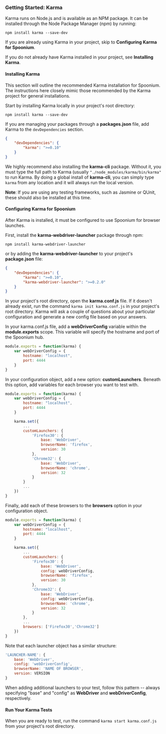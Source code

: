 ### Getting Started: Karma

Karma runs on Node.js and is available as an NPM package. It can be installed through the Node Package Manager (npm) by running: 

	npm install karma --save-dev

If you are already using Karma in your project, skip to **Configuring Karma for Spoonium**. 

If you do not already have Karma installed in your project, see **Installing Karma**.

#### Installing Karma

This section will outline the recommended Karma installation for Spoonium. The instructions here closely mimic those recommended by the Karma project for general installations. 

Start by installing Karma locally in your project's root directory: 

	npm install karma --save-dev

If you are managing your packages through a **packages.json** file, add Karma to the `devDependencies` section. 

```json
{
	"devDependencies": {
		"karma": ">=0.10"
	}
}
```

We highly recommend also installing the **karma-cli** package. Without it, you must type the full path to Karma (usually `"./node_modules/karma/bin/karma"` to run Karma. By doing a global install of **karma-cli**, you can simply type `karma` from any location and it will always run the local version. 

**Note**: If you are using any testing frameworks, such as Jasmine or QUnit, these should also be installed at this time. 

#### Configuring Karma for Spoonium
 
After Karma is installed, it must be configured to use Spoonium for browser launches. 

First, install the **karma-webdriver-launcher** package through npm: 

	npm install karma-webdriver-launcher

or by adding the **karma-webdriver-launcher** to your project's **package.json** file: 

```json
{
	"devDependencies": {
		"karma": ">=0.10",
		"karma-webdriver-launcher": ">=0.2.0"
	}
}
```

In your project's root directory, open the **karma.conf.js** file. If it doesn't already exist, run the command `karma init karma.conf.js` in your project's root directory. Karma will ask a couple of questions about your particular configuration and generate a new config file based on your answers. 

In your karma.conf.js file, add a **webDriverConfig** variable within the **module.exports** scope. This variable will specify the hostname and port of the Spoonium hub. 

```javascript
module.exports = function(karma) {
	var webDriverConfig = {
		hostname: "localhost",
		port: 4444
	}
}
```

In your configuration object, add a new option: **customLaunchers**. Beneath this option, add variables for each browser you want to test with. 

```javascript
module.exports = function(karma) {
	var webDriverConfig = {
		hostname: "localhost",
		port: 4444		
	}

	karma.set({	
		...		
		customLaunchers: {
			'Firefox30': {
				base: 'WebDriver',
				browserName: 'firefox',
				version: 30
			},
			'Chrome32': {
				base: 'WebDriver',
				browserName: 'chrome',
				version: 32
			}
		}
		...
	})
}
```

Finally, add each of these browsers to the **browsers** option in your configuration object. 

```javascript
module.exports = function(karma) {
	var webDriverConfig = {
		hostname: "localhost",
		port: 4444		
	}

	karma.set({	
		...		
		customLaunchers: {
			'Firefox30': {
				base: 'WebDriver',
				config: webDriverConfig,
				browserName: 'firefox',
				version: 30
			},
			'Chrome32': {
				base: 'WebDriver',
				config: webDriverConfig,
				browserName: 'chrome',
				version: 32
			}
		},
		...
		browsers: ['Firefox30','Chrome32']
	})
}
```

Note that each launcher object has a similar structure: 

```javascript
'LAUNCHER-NAME': {
	base: 'WebDriver',
	config: 'webDriverConfig',
	browserName: 'NAME OF BROWSER',
	version: VERSION
}
```

When adding additional launchers to your test, follow this pattern -- always specifying "base" and "config" as **WebDriver** and **webDriverConfig**, respectively. 

#### Run Your Karma Tests

When you are ready to test, run the command `karma start karma.conf.js` from your project's root directory. 